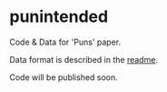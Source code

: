 # punintended

Code &amp; Data for 'Puns' paper.

Data format is described in the [readme](data/readme.md).

Code will be published soon.